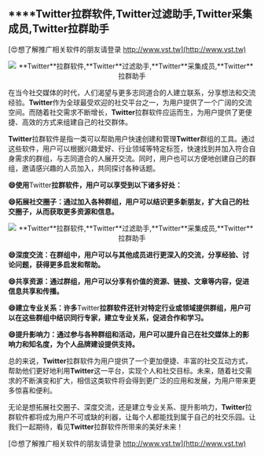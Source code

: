 ## ****Twitter**拉群软件,**Twitter**过滤助手,**Twitter**采集成员,**Twitter**拉群助手**

[😍想了解推广相关软件的朋友请登录 http://www.vst.tw](http://www.vst.tw)

 <center><img src="https://vst.tw/MP4/tuiguang/png/1.png" alt="**Twitter**拉群软件,**Twitter**过滤助手,**Twitter**采集成员,**Twitter**拉群助手"></center>

在当今社交媒体的时代，人们渴望与更多志同道合的人建立联系，分享想法和交流经验。**Twitter**作为全球最受欢迎的社交平台之一，为用户提供了一个广阔的交流空间。而随着社交需求不断增长，**Twitter**拉群软件应运而生，为用户提供了更便捷、高效的方式来组建自己的社交群体。

**Twitter**拉群软件是指一类可以帮助用户快速创建和管理**Twitter**群组的工具。通过这些软件，用户可以根据兴趣爱好、行业领域等特定标签，快速找到并加入符合自身需求的群组，与志同道合的人展开交流。同时，用户也可以方便地创建自己的群组，邀请感兴趣的人员加入，共同探讨各种话题。

**😄使用**Twitter**拉群软件，用户可以享受到以下诸多好处：**

**😄拓展社交圈子：通过加入各种群组，用户可以结识更多新朋友，扩大自己的社交圈子，从而获取更多资源和信息。**

 <center><img src="https://vst.tw/MP4/tuiguang/png/6.png" alt="**Twitter**拉群软件,**Twitter**过滤助手,**Twitter**采集成员,**Twitter**拉群助手"></center>

**😄深度交流：在群组中，用户可以与其他成员进行更深入的交流，分享经验、讨论问题，获得更多启发和帮助。**

**😄共享资源：通过群组，用户可以分享有价值的资源、链接、文章等内容，促进信息共享和传播。**

**😄建立专业关系：许多**Twitter**拉群软件还针对特定行业或领域提供群组，用户可以在这些群组中结识同行专家，建立专业关系，促进合作和学习。**

**😄提升影响力：通过参与各种群组和活动，用户可以提升自己在社交媒体上的影响力和知名度，为个人品牌建设提供支持。**

总的来说，**Twitter**拉群软件为用户提供了一个更加便捷、丰富的社交互动方式，帮助他们更好地利用**Twitter**这一平台，实现个人和社交目标。未来，随着社交需求的不断演变和扩大，相信这类软件将会得到更广泛的应用和发展，为用户带来更多惊喜和便利。

无论是想拓展社交圈子、深度交流，还是建立专业关系、提升影响力，**Twitter**拉群软件都将成为用户不可或缺的利器，让每个人都能找到属于自己的社交乐园。让我们一起期待，看见**Twitter**拉群软件所带来的美好未来！

[😍想了解推广相关软件的朋友请登录 http://www.vst.tw](http://www.vst.tw)



